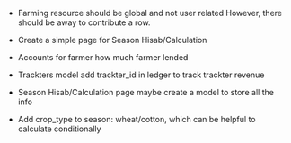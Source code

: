 - Farming resource should be global and not user related
    However, there should be away to contribute a row.

- Create a simple page for Season Hisab/Calculation

- Accounts for farmer
    how much farmer lended

- Trackters model
    add trackter_id in ledger to track trackter revenue

- Season Hisab/Calculation page
    maybe create a model to store all the info

- Add crop_type to season: wheat/cotton, which can be helpful to calculate conditionally
